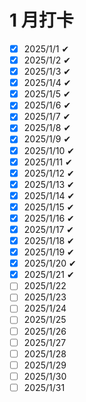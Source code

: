 # 1 月打卡

- [x] 2025/1/1 ✔
- [x] 2025/1/2 ✔
- [x] 2025/1/3 ✔
- [x] 2025/1/4 ✔
- [x] 2025/1/5 ✔
- [x] 2025/1/6 ✔
- [x] 2025/1/7 ✔
- [x] 2025/1/8 ✔
- [x] 2025/1/9 ✔
- [x] 2025/1/10 ✔
- [x] 2025/1/11 ✔
- [x] 2025/1/12 ✔
- [x] 2025/1/13 ✔
- [x] 2025/1/14 ✔
- [x] 2025/1/15 ✔
- [x] 2025/1/16 ✔
- [x] 2025/1/17 ✔
- [x] 2025/1/18 ✔
- [x] 2025/1/19 ✔
- [x] 2025/1/20 ✔
- [x] 2025/1/21 ✔
- [ ] 2025/1/22
- [ ] 2025/1/23
- [ ] 2025/1/24
- [ ] 2025/1/25
- [ ] 2025/1/26
- [ ] 2025/1/27
- [ ] 2025/1/28
- [ ] 2025/1/29
- [ ] 2025/1/30
- [ ] 2025/1/31
